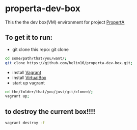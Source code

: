 # properta-dev-box
This the the dev box(VM) environment for project [PropertA](https://github.com/helin16/properta/)

## To get it to run:
* git clone this repo: git clone 
```Bash
cd some/path/that/you/want/;
git clone https://github.com/helin16/properta-dev-box.git;
```
* install [Vagrant](https://www.vagrantup.com/downloads.html)
* install [VirtualBox](https://www.virtualbox.org/wiki/Downloads)
* start up vagrant
```Bash
cd the/folder/that/you/just/git/cloned/;
vagrant up;
```

## to destroy the current box!!!!
```Bash
vagrant destroy -f
```